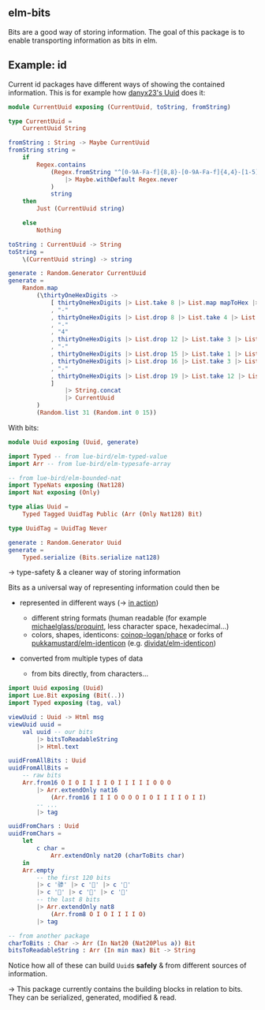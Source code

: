## elm-bits
Bits are a good way of storing information. The goal of this package is to enable transporting information as bits in elm.

## Example: id

Current id packages have different ways of showing the contained information. This is for example how [danyx23's Uuid][danyx23/elm-uuid#toString] does it:

```elm
module CurrentUuid exposing (CurrentUuid, toString, fromString)

type CurrentUuid =
    CurrentUuid String

fromString : String -> Maybe CurrentUuid
fromString string =
    if
        Regex.contains
            (Regex.fromString "^[0-9A-Fa-f]{8,8}-[0-9A-Fa-f]{4,4}-[1-5][0-9A-Fa-f]{3,3}-[8-9A-Ba-b][0-9A-Fa-f]{3,3}-[0-9A-Fa-f]{12,12}$"
                |> Maybe.withDefault Regex.never
            )
            string
    then
        Just (CurrentUuid string)

    else
        Nothing

toString : CurrentUuid -> String
toString =
    \(CurrentUuid string) -> string

generate : Random.Generator CurrentUuid
generate =
    Random.map
        (\thirtyOneHexDigits ->
            [ thirtyOneHexDigits |> List.take 8 |> List.map mapToHex |> String.fromList
            , "-"
            , thirtyOneHexDigits |> List.drop 8 |> List.take 4 |> List.map mapToHex |> String.fromList
            , "-"
            , "4"
            , thirtyOneHexDigits |> List.drop 12 |> List.take 3 |> List.map mapToHex |> String.fromList
            , "-"
            , thirtyOneHexDigits |> List.drop 15 |> List.take 1 |> List.map limitDigitRange8ToB |> List.map mapToHex |> String.fromList
            , thirtyOneHexDigits |> List.drop 16 |> List.take 3 |> List.map mapToHex |> String.fromList
            , "-"
            , thirtyOneHexDigits |> List.drop 19 |> List.take 12 |> List.map mapToHex |> String.fromList
            ]
                |> String.concat
                |> CurrentUuid
        )
        (Random.list 31 (Random.int 0 15))
```

With bits:

```elm
module Uuid exposing (Uuid, generate)

import Typed -- from lue-bird/elm-typed-value
import Arr -- from lue-bird/elm-typesafe-array

-- from lue-bird/elm-bounded-nat
import TypeNats exposing (Nat128)
import Nat exposing (Only)

type alias Uuid =
    Typed Tagged UuidTag Public (Arr (Only Nat128) Bit)

type UuidTag = UuidTag Never

generate : Random.Generator Uuid
generate =
    Typed.serialize (Bits.serialize nat128)
```

→ type-safety & a cleaner way of storing information

Bits as a universal way of representing information could then be

- represented in different ways (→ [in action](try))

    
    - different string formats (human readable (for example [michaelglass/proquint](https://package.elm-lang.org/packages/michaelglass/proquint/latest/), less character space, hexadecimal...)
    - colors, shapes, identicons: [coinop-logan/phace][coinop-logan/phace] or forks of [pukkamustard/elm-identicon](pukkamustard/elm-identicon) (e.g. [dividat/elm-identicon][dividat/elm-identicon])

- converted from multiple types of data

    - from bits directly, from characters...

```elm
import Uuid exposing (Uuid)
import Lue.Bit exposing (Bit(..))
import Typed exposing (tag, val)

viewUuid : Uuid -> Html msg
viewUuid uuid =
    val uuid -- our bits
        |> bitsToReadableString
        |> Html.text

uuidFromAllBits : Uuid
uuidFromAllBits =
    -- raw bits
    Arr.from16 O I O I I I I O I I I I I O O O
        |> Arr.extendOnly nat16
            (Arr.from16 I I I O O O O I O I I I I O I I)
        -- ...
        |> tag

uuidFromChars : Uuid
uuidFromChars =
    let
        c char =
            Arr.extendOnly nat20 (charToBits char)
    in
    Arr.empty
        -- the first 120 bits
        |> c '骖' |> c '򥔤' |> c '򚔤'
        |> c '򒒔' |> c '񉉉' |> c '𥩒'
        -- the last 8 bits
        |> Arr.extendOnly nat8
            (Arr.from8 O I O I I I I O)
        |> tag

-- from another package
charToBits : Char -> Arr (In Nat20 (Nat20Plus a)) Bit
bitsToReadableString : Arr (In min max) Bit -> String
```

Notice how all of these can build `Uuid`s **safely** & from different sources of information.

→ This package currently contains the building blocks in relation to bits. They can be serialized, generated, modified & read.

[coinop-logan/phace]: https://package.elm-lang.org/packages/coinop-logan/phace/latest/
[pukkamustard/elm-identicon]: https://github.com/pukkamustard/elm-identicon
[dividat/elm-identicon]: https://package.elm-lang.org/packages/dividat/elm-identicon/latest/
[danyx23/elm-uuid#toString]: https://package.elm-lang.org/packages/danyx23/elm-uuid/latest/Uuid#toString
